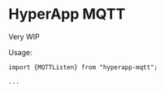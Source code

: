 HyperApp MQTT
=============

Very WIP

Usage:
```
import {MQTTListen} from "hyperapp-mqtt";

...
```
